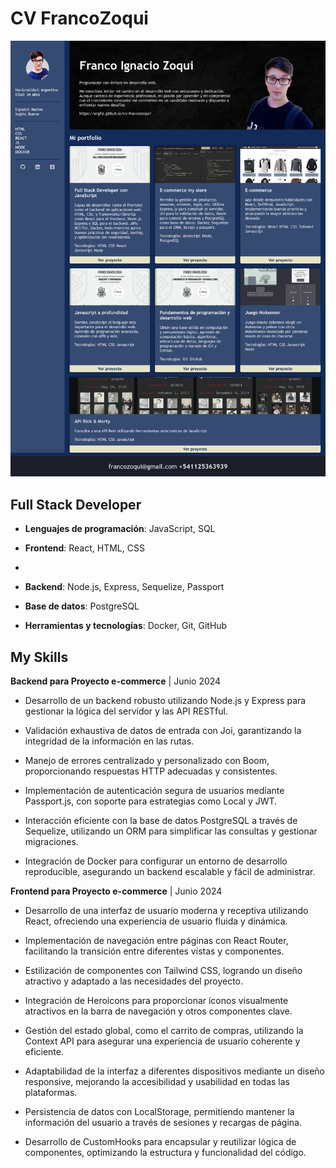# CV FrancoZoqui

![Preview CV Franco Zoqui](./img/cv-preview.png)

## Full Stack Developer

- **Lenguajes de programación**: JavaScript, SQL

- **Frontend**: React, HTML, CSS
-
- **Backend**: Node.js, Express, Sequelize, Passport

- **Base de datos**: PostgreSQL

- **Herramientas y tecnologías**: Docker, Git, GitHub



## My Skills

**Backend para Proyecto e-commerce** | Junio 2024

- Desarrollo de un backend robusto utilizando Node.js y Express para gestionar la lógica del servidor y las API RESTful.

- Validación exhaustiva de datos de entrada con Joi, garantizando la integridad de la información en las rutas.

- Manejo de errores centralizado y personalizado con Boom, proporcionando respuestas HTTP adecuadas y consistentes.

- Implementación de autenticación segura de usuarios mediante Passport.js, con soporte para estrategias como Local y JWT.

- Interacción eficiente con la base de datos PostgreSQL a través de Sequelize, utilizando un ORM para simplificar las consultas y gestionar migraciones.

- Integración de Docker para configurar un entorno de desarrollo reproducible, asegurando un backend escalable y fácil de administrar.


**Frontend para Proyecto e-commerce** | Junio 2024

- Desarrollo de una interfaz de usuario moderna y receptiva utilizando React, ofreciendo una experiencia de usuario fluida y dinámica.

- Implementación de navegación entre páginas con React Router, facilitando la transición entre diferentes vistas y componentes.

- Estilización de componentes con Tailwind CSS, logrando un diseño atractivo y adaptado a las necesidades del proyecto.

- Integración de Heroicons para proporcionar íconos visualmente atractivos en la barra de navegación y otros componentes clave.

- Gestión del estado global, como el carrito de compras, utilizando la Context API para asegurar una experiencia de usuario coherente y eficiente.

- Adaptabilidad de la interfaz a diferentes dispositivos mediante un diseño responsive, mejorando la accesibilidad y usabilidad en todas las plataformas.

- Persistencia de datos con LocalStorage, permitiendo mantener la información del usuario a través de sesiones y recargas de página.

- Desarrollo de CustomHooks para encapsular y reutilizar lógica de componentes, optimizando la estructura y funcionalidad del código.

